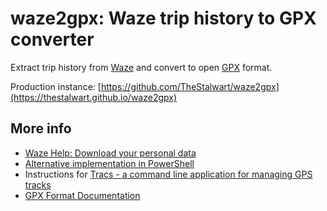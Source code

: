 # waze2gpx: Waze trip history to GPX converter

Extract trip history from [Waze](https://www.waze.com/) 
and convert to open [GPX](https://en.wikipedia.org/wiki/GPS_Exchange_Format) format.

Production instance: [https://github.com/TheStalwart/waze2gpx](https://thestalwart.github.io/waze2gpx)

## More info
- [Waze Help: Download your personal data](https://support.google.com/waze/answer/9002354)
- [Alternative implementation in PowerShell](https://www.waze.com/forum/viewtopic.php?t=261936)
- Instructions for [Tracs - a command line application for managing GPS tracks](https://tracs.readthedocs.io/en/latest/waze/)
- [GPX Format Documentation](https://www.topografix.com/gpx.asp)
